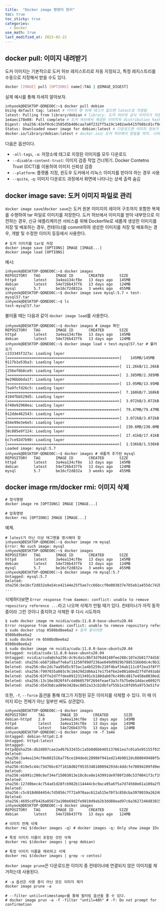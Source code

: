 ```yaml
---
title:  "Docker image 명령어 정리"
toc: true
toc_sticky: true
categories:
  - Docker
use_math: true
last_modified_at: 2023-02-22
---
```


## docker pull: 이미지 내려받기

도커 이미지는 기본적으로 도커 허브 레지스트리로 자동 지정되고, 특정 레지스트리를 수동으로 지정해서 받을 수도 있다.

```sh
docker [IMAGE] pull [OPTIONS] name[:TAG | @IMAGE_DIGEST]
```

실제 예시를 통해 자세히 알아보자.

```bash
inhyeok@DESKTOP-QDNEO0C:~$ docker pull debian
Using default tag: latest # 이미지 명 뒤에 태그가 없으면 latest로 지정됨
latest: Pulling from library/debian # library: 도커 허브의 공식 이미지가 저장되어있는 특별한 네임스페이스
1e4aec178e08: Pull complete # 도커 허브에서 제공된 이미지의 distribution hash.
Digest: sha256:43ef0c6c3585d5b406caa7a0f232ff5a19c1402aeb415f68bcd1cf9d10180af8 # Digest는 원격 도커 레지스트리(도커 허브)에서 관리하는 이미지의 고유 식별값
Status: Downloaded newer image for debian:latest # 다운로드한 이미지 정보가 로컬에 저장
docker.io/library/debian:latest # docker.io는 도커 허브에서 받음을 의미. 나머지는 <NAMESPACE>/<IMAGE_NAME>:<TAG>
```

다음은 옵션이다.
- `-all-tags`, `-a`: 저장소에 태그로 지정된 이미지를 모두 다운로드
- `--disable-content-trust`: 이미지 검증 작업 건너뛰기. Docker Contetns Trust (DCT)를 이용하여 이미지 신뢰성 검증
- `--platform`: 플랫폼 지정, 윈도우 도커에서 리눅스 이미지를 받아야 하는 경우 사용
- `--quite`, `-q`: 이미지 다운로드 과정에서 화면에 나타나는 상세 출력 숨김

## docker image save: 도커 이미지 파일로 관리

`docker image save`/`docker save`는 도커 원본 이미지의 레이어 구조까지 포함한 복제를 수행하여 tar 파일로 이미지를 저장한다.
도커 허브에서 이미지를 받아 내부망으로 이전하는 경우, 신규 애플리케이션 서비스를 위해 Dockerfile로 새롭게 생성한 이미지를 저장 및 배포하는 경우, 컨테이너를 commit하여 생성한 이미지를 저장 및 배포하는 경우, 개발 및 수정한 이미지 등등에서 사용한다.

```console
# 도커 이미지를 tar로 저장
docker image save [OPTIONS] IMAGE [IMAGE...]
docker image load [OPTIONS]
```

예시:

```console
inhyeok@DESKTOP-QDNEO0C:~$ docker images
REPOSITORY   TAG       IMAGE ID       CREATED       SIZE
httpd        latest    3a4ea134cf8e   13 days ago   145MB
debian       latest    54e726b437fb   13 days ago   124MB
mysql        5.7       be16cf2d832a   3 weeks ago   455MB
inhyeok@DESKTOP-QDNEO0C:~$ docker image save mysql:5.7 > test-mysql57.tar
inhyeok@DESKTOP-QDNEO0C:~$ ls
test-mysql57.tar
```

불러올 때는 다음과 같이 `docker image load`를 사용한다.

```console
inhyeok@DESKTOP-QDNEO0C:~$ docker images # image 확인
REPOSITORY   TAG       IMAGE ID       CREATED       SIZE
httpd        latest    3a4ea134cf8e   13 days ago   145MB
debian       latest    54e726b437fb   13 days ago   124MB
inhyeok@DESKTOP-QDNEO0C:~$ docker image load < test-mysql57.tar # 불러오기
c233345f327a: Loading layer [==================================================>]    145MB/145MB
9117b1e53ba3: Loading layer [==================================================>]  11.26kB/11.26kB
1256ef6b8ce9: Loading layer [==================================================>]  2.385MB/2.385MB
9e296bbbda1f: Loading layer [==================================================>]  13.95MB/13.95MB
75a9fcfd26c5: Loading layer [==================================================>]  7.168kB/7.168kB
4104fbb529d5: Loading layer [==================================================>]  3.072kB/3.072kB
6740e92960ea: Loading layer [==================================================>]  79.47MB/79.47MB
912dde462543: Loading layer [==================================================>]  3.072kB/3.072kB
d34e99e3e6e5: Loading layer [==================================================>]  230.6MB/230.6MB
38c885e9f124: Loading layer [==================================================>]  17.41kB/17.41kB
bc7ce92d7b90: Loading layer [==================================================>]  1.536kB/1.536kB
Loaded image: mysql:5.7
inhyeok@DESKTOP-QDNEO0C:~$ docker images # 새롭게 추가된 mysql
REPOSITORY   TAG       IMAGE ID       CREATED       SIZE
httpd        latest    3a4ea134cf8e   13 days ago   145MB
debian       latest    54e726b437fb   13 days ago   124MB
mysql        5.7       be16cf2d832a   3 weeks ago   455MB
```

## docker image rm/docker rmi: 이미지 삭제

```console
# 정식명령
docker image rm [OPTIONS] IMAGE [IMAGE...]

# 압축명령
docker rmi [OPTIONS] IMAGE [IMAGE...]
```

예제.

```console
# latest가 아닌 이상 태그명을 명시해야 함
inhyeok@DESKTOP-QDNEO0C:~$ docker image rm mysql
Error: No such image: mysql
inhyeok@DESKTOP-QDNEO0C:~$ docker images
REPOSITORY   TAG       IMAGE ID       CREATED       SIZE
httpd        latest    3a4ea134cf8e   13 days ago   145MB
debian       latest    54e726b437fb   13 days ago   124MB
mysql        5.7       be16cf2d832a   3 weeks ago   455MB
inhyeok@DESKTOP-QDNEO0C:~$ docker image rm mysql:5.7
Untagged: mysql:5.7
Deleted: sha256:be16cf2d832a9a54ce42144e25f5ae7cc66bccf0e003837e7b5eb1a455dc742b
...
```

삭제하다보면 `Error response from daemon: conflict: unable to remove repository reference ...`라고 나오며 삭제가 안될 때가 있다.
컨테이너가 아직 동작 중이라 그런 것이니 중지하고 삭제한 후 다시 시도하자

```sh
$ sudo docker image rm nvidia/cuda:11.8.0-base-ubuntu20.04
Error response from daemon: conflict: unable to remove repository reference "nvidia/cuda:11.8.0-base-ubuntu20.04" (must force) - container 0508bd8ee6a2 is using its referenced image eb8718baffe6
$ sudo docker stop 0508bd8ee6a2 # 동작 중이라면
0508bd8ee6a2
$ sudo docker rm 0508bd8ee6a2
0508bd8ee6a2
$ sudo docker image rm nvidia/cuda:11.8.0-base-ubuntu20.04
Untagged: nvidia/cuda:11.8.0-base-ubuntu20.04
Untagged: nvidia/cuda@sha256:dc9cda1c8bf3d76d4140fee288c107e2b81774d167a6a8435090b8f0f1f28f52
Deleted: sha256:eb8718baffe6af11250f89df236ae649d9929b7885316b0dc4c9b321fb7f9168
Deleted: sha256:dbc2dc7aa95d5c973ac1a4b5259c210f4baf34ab111c0f2ea3f8ff567e28276c
Deleted: sha256:f997035a803c9c16429d2d66a17e1754f6e2e081dded27fdf493ab833fc0d426
Deleted: sha256:63ffe2d7ffdee0912313491cb180dab07bc490cd817e458e0030ed2af8fec8f0
Deleted: sha256:13c16e3020f4fcd4960579f2694feaef3a7cfb75e0e14dace0092f8cd6a4d2e8
Deleted: sha256:d543b8cad89e3428ac8852a13cb2dbfaf55b1e10fd95a9753e51faf393d60e81
```

또한, `-f`, `--force` 옵션을 통해 태그가 지정된 모든 이미지를 삭제할 수 있다.
이 때 이미지 ID는 전체가 아닌 일부만 써도 상관없다.

```console
inhyeok@DESKTOP-QDNEO0C:~$ docker images
REPOSITORY     TAG       IMAGE ID       CREATED       SIZE
debian-httpd   2.0       3a4ea134cf8e   13 days ago   145MB
httpd          latest    3a4ea134cf8e   13 days ago   145MB
debian         latest    54e726b437fb   13 days ago   124MB
inhyeok@DESKTOP-QDNEO0C:~$ docker image rm -f 3a4e
Untagged: debian-httpd:2.0
Untagged: httpd:latest
Untagged: httpd@sha256:db2d897cae2ad67b33435c1a5b0d6b6465137661ea7c01a5e95155f0159e1bcf
Deleted: sha256:3a4ea134cf8e081516a776ce184dedc28986f941ed214b9012dc888049480f5a
Deleted: sha256:019e5c44c73d76bc67f1618d02f9535348180094293dc4ddcfe70894209fd9ed
Deleted: sha256:eb991c200c9af34ef15003013e10c8ce8e143991de9780f2d0c5370041f3cf19
Deleted: sha256:127d0bec4c754ad1d28fcb982b114444cbc9aca95a6f5a7d74560e61a109a2fb
Deleted: sha256:c5c018d684454c7d5056c7f72a970aac612a515e70f3c858cba3978039a26248
Deleted: sha256:4695cdfb426a05673a100e69d2fe9810d9ab2b3dd88ead97c6a3627246d83815
inhyeok@DESKTOP-QDNEO0C:~$ docker images
REPOSITORY   TAG       IMAGE ID       CREATED       SIZE
debian       latest    54e726b437fb   13 days ago   124MB
```

```console
# 이미지 전체 삭제
docker rmi $(docker images -q) # docker images -q: Only show image IDs

# 특정 이미지 이름이 포함된 것만 삭제
docker rmi $(docker images | grep debian)

# 특정 이미지 이름을 제외하고 삭제
docker rmi $(docker images | grep -v centos)
```

`docker image prune`은 다운로드한 이미지 중 컨테이너에 연결되지 않은 이미지를 제거하는데 사용된다.

```console
# -a 옵션은 사용 중이 아닌 모든 이미지 제거
docker image prune -a

# --filter until=<timestamp>를 통해 필터링 옵션을 줄 수 있다.
# docker image prun -a -f -filter "until=48h" # -f: Do not prompt for confirmation
```